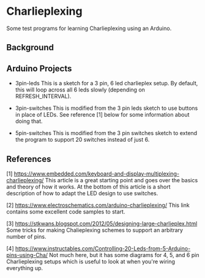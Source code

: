 # Charlieplexing

Some test programs for learning Charlieplexing using an Arduino.

## Background

## Arduino Projects

* 3pin-leds
  This is a sketch for a 3 pin, 6 led charlieplex setup. By default, this will loop across all 6 leds slowly (depending on REFRESH\_INTERVAL).

* 3pin-switches
  This is modified from the 3 pin leds sketch to use buttons in place of LEDs. See reference [1] below for some information about doing that.

* 5pin-switches
  This is modified from the 3 pin switches sketch to extend the program to support 20 switches instead of just 6.

## References

[1] https://www.embedded.com/keyboard-and-display-multiplexing-charlieplexing/
    This article is a great starting point and goes over the basics and theory of how it works. At the bottom of this article is a short description of how to adapt the LED design to use switches.

[2] https://www.electroschematics.com/arduino-charlieplexing/
    This link contains some excellent code samples to start.

[3] https://stkwans.blogspot.com/2012/05/designing-large-charlieplex.html
    Some tricks for making Chalieplexing schemes to support an arbitrary number of pins.

[4] https://www.instructables.com/Controlling-20-Leds-from-5-Arduino-pins-using-Cha/
    Not much here, but it has some diagrams for 4, 5, and 6 pin Charlieplexing setups which is useful to look at when you're wiring everything up.
